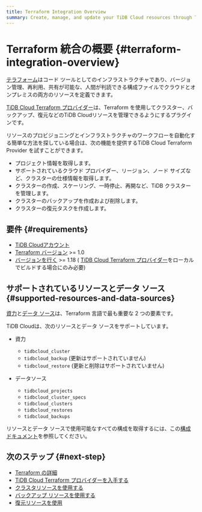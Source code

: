 ```yaml
---
title: Terraform Integration Overview
summary: Create, manage, and update your TiDB Cloud resources through Terraform.
---
```


# Terraform 統合の概要 {#terraform-integration-overview}

[テラフォーム](https://www.terraform.io/)はコード ツールとしてのインフラストラクチャであり、バージョン管理、再利用、共有が可能な、人間が判読できる構成ファイルでクラウドとオンプレミスの両方のリソースを定義できます。

[TiDB Cloud Terraform プロバイダー](https://registry.terraform.io/providers/tidbcloud/tidbcloud)は、Terraform を使用してクラスター、バックアップ、復元などのTiDB Cloudリソースを管理できるようにするプラグインです。

リソースのプロビジョニングとインフラストラクチャのワークフローを自動化する簡単な方法を探している場合は、次の機能を提供するTiDB Cloud Terraform Provider を試すことができます。

-   プロジェクト情報を取得します。
-   サポートされているクラウド プロバイダー、リージョン、ノード サイズなど、クラスターの仕様情報を取得します。
-   クラスターの作成、スケーリング、一時停止、再開など、TiDB クラスターを管理します。
-   クラスターのバックアップを作成および削除します。
-   クラスターの復元タスクを作成します。

## 要件 {#requirements}

-   [TiDB Cloudアカウント](https://tidbcloud.com/free-trial)
-   [Terraform バージョン](https://www.terraform.io/downloads.html) &gt;= 1.0
-   [バージョンを行く](https://golang.org/doc/install) &gt;= 1.18 ( [TiDB Cloud Terraform プロバイダー](https://github.com/tidbcloud/terraform-provider-tidbcloud)をローカルでビルドする場合にのみ必要)

## サポートされているリソースとデータ ソース {#supported-resources-and-data-sources}

[資力](https://www.terraform.io/language/resources)と[データ ソース](https://www.terraform.io/language/data-sources)は、Terraform 言語で最も重要な 2 つの要素です。

TiDB Cloudは、次のリソースとデータ ソースをサポートしています。

-   資力

    -   `tidbcloud_cluster`
    -   `tidbcloud_backup` (更新はサポートされていません)
    -   `tidbcloud_restore` (更新と削除はサポートされていません)

-   データソース

    -   `tidbcloud_projects`
    -   `tidbcloud_cluster_specs`
    -   `tidbcloud_clusters`
    -   `tidbcloud_restores`
    -   `tidbcloud_backups`

リソースとデータ ソースで使用可能なすべての構成を取得するには、この[構成ドキュメント](https://registry.terraform.io/providers/tidbcloud/tidbcloud/latest/docs)を参照してください。

## 次のステップ {#next-step}

-   [Terraform の詳細](https://www.terraform.io/docs)
-   [TiDB Cloud Terraform プロバイダーを入手する](/tidb-cloud/terraform-get-tidbcloud-provider.md)
-   [クラスタリソースを使用する](/tidb-cloud/terraform-use-cluster-resource.md)
-   [バックアップ リソースを使用する](/tidb-cloud/terraform-use-backup-resource.md)
-   [復元リソースを使用](/tidb-cloud/terraform-use-restore-resource.md)
